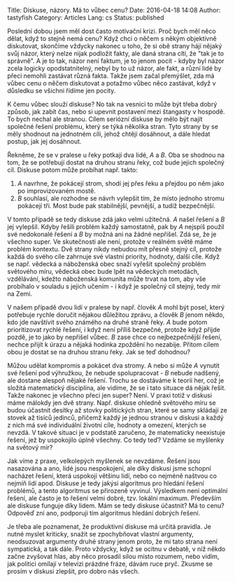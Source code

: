 Title: Diskuse, názory. Má to vůbec cenu?
Date: 2016-04-18 14:08
Author: tastyfish
Category: Articles
Lang: cs
Status: published

Poslední dobou jsem měl dost často motivační krizi. Proč bych měl
něco dělat, když to stejně nemá cenu? Když chci o něčem s někým
objektivně diskutovat, skončíme vždycky nakonec u toho, že si obě strany
hájí nějaký svůj názor, který nelze nijak podložit fakty, ale daná
strana cítí, že "tak je to správně". A je to tak, názor není faktum, je
to jenom pocit - kdyby byl názor zcela logicky opodstatnitelný, nebyl by
to už názor, ale fakt, a různí lidé by přeci nemohli zastávat různá
fakta. Takže jsem začal přemýšlet, zda má vůbec cenu o něčem diskutovat
a potažmo vůbec něco zastávat, když v důsledku se všichni řídíme jen
pocity.

K čemu vůbec slouží diskuse? No tak na vesnici to může být třeba dobrý
způsob, jak zabít čas, nebo si upevnit postavení mezi štangasty v
hospodě. To bych nechal ale stranou. Cílem seriózní diskuse by mělo být
najít společné řešení problému, který se týká několika stran. Tyto
strany by se měly shodnout na jednotném cíli, jehož chtějí dosáhnout, a
dále hledat postup, jak jej dosáhnout.

Řekněme, že se v pralese u řeky potkají dva lidé, *A* a *B*. Oba se
shodnou na tom, že se potřebují dostat na druhou stranu řeky, což bude
jejich společný cíl. Diskuse potom může probíhat např. takto:

1.  *A* navrhne, že pokácejí strom, shodí jej přes řeku a přejdou po něm
    jako po improvizovaném mostě.
2.  *B* souhlasí, ale rozhodne se návrh vylepšit tím, že místo jednoho
    stromu pokácejí tři. Most bude pak stabilnější, pevnější, a
    tudíž bezpečnější.

V tomto případě se tedy diskuse zdá jako velmi užitečná. *A* našel
řešení a *B* jej vylepšil. Kdyby řešili problém každý samostatně, pak by
*A* nejspíš použil své nedokonalé řešení a *B* by možná ani na žádné
nepřišel. Zdá se, že je všechno super. Ve skutečnosti ale není, protože
v reálném světě máme problém kontextu. Dvě strany nikdy nebudou mít
přesně stejný cíl, protože každá do svého cíle zahrnuje své vlastní
priority, hodnoty, další cíle. Když se např. vědecká a náboženská obec
snaží vyřešit společný problém světového míru, vědecká obec bude lpět na
vědeckých metodách, vzdělávání, kdežto náboženská komunita může trvat na
tom, aby vše probíhalo v souladu s jejich učením - i když je společný
cíl stejný, tedy mír na Zemi.

V našem případě dvou lidí v pralese by např. člověk *A* mohl být posel,
který potřebuje rychle doručit nějakou důležitou zprávu, a člověk *B*
jenom někdo, kdo jde navštívit svého známého na druhé straně řeky. *A*
bude potom prioritizovat rychlé řešení, i když není příliš bezpečné,
protože když přijde pozdě, je to jako by nepřišel vůbec. *B* zase chce
co nejbezpečnější řešení, nechce přijít k úrazu a nějaká hodinka
zpoždění ho nezabije. Přitom cílem obou je dostat se na druhou stranu
řeky. Jak se teď dohodnou?

Můžou udělat kompromis a pokácet dva stromy. A nebo si může *A* vynutit
své řešení pod výhružkou, že nebude spolupracovat - *B* nebude nadšený,
ale dostane alespoň nějaké řešení. Trochu se dostáváme k teorii her, což
je složitá matematický disciplína, ale vidíme, že se i tato situace dá
nějak řešit. Takže nakonec je všechno přeci jen super? Není. V praxi
totiž v diskusi máme málokdy jen dvě strany. Např. diskuse ohledně
světového míru se budou účastnit desítky až stovky politických stran,
které se samy skládají ze stovek až tisíců jedinců, přičemž každý je
jednou stranou v diskusi a každý z nich má své individuální životní
cíle, hodnoty a omezení, kterých se nevzdá. V takové situaci je v
podstatě zaručeno, že matematicky neexistuje řešení, jež by uspokojilo
úplně všechny. Co tedy teď? Vzdáme se myšlenky na světový mír?

Jak víme z praxe, velkolepých myšlenek se nevzdáme. Řešení jsou
nasazována a ano, lidé jsou nespokojení, ale díky diskusi jsme schopní
nacházet řešení, která uspokojí většinu lidí, nebo co nejméně naštvou co
nejmíň lidí apod. Diskuse je tedy jakýsi algoritmus pro hledání řešení
problémů, a tento algoritmus se přirozeně vyvinul. Výsledkem není
optimální řešení, ale často je to řešení velmi dobré, tzv. lokální
maximum. Především ale diskuse funguje díky lidem. Mám se tedy diskuse
účastnit? Má to cenu? Odpověď zní ano, podporuji tím algoritmus hledání
dobrých řešení.

Je třeba ale poznamenat, že produktivní diskuse má určitá pravidla. Je
nutné myslet kriticky, snažit se zpochybňovat vlastní argumenty,
neodsuzovat argumenty druhé strany jenom proto, že mi tato strana není
sympatická, a tak dále. Proto vždycky, když se ocitnu v debatě, v níž
někdo začne zvyšovat hlas, aby něco prosadil silou místo rozumem, nebo
vidím, jak politici omílají v televizi prázdné fráze, dávám ruce pryč.
Zkusme se prosím v diskusi zlepšit, pro dobro nás všech.
